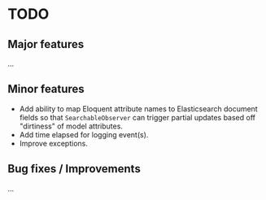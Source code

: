 # TODO

## Major features
...

## Minor features
* Add ability to map Eloquent attribute names to Elasticsearch document fields so that `SearchableObserver` can trigger partial updates based off "dirtiness" of model attributes.
* Add time elapsed for logging event(s).
* Improve exceptions.

## Bug fixes / Improvements
...

